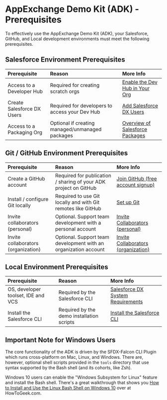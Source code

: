 # AppExchange Demo Kit (ADK) - Prerequisites

To effectively use the AppExchange Demo Kit (ADK), your Salesforce, GitHub, and Local development environments must meet the following prerequisites.


## Salesforce Environment Prerequisites

| Prerequisite                        | Reason                                                  | More Info                              |
|:------------------------------------|:--------------------------------------------------------|:---------------------------------------|
| Access to a Developer Hub           | Required for creating scratch orgs                      | [Enable the Dev Hub in Your Org][1]    |
| Create Salesforce DX Users          | Required for developers to access your Dev Hub          | [Add Salesforce DX Users][1a]          |
| Access to a Packaging Org           | Optional if creating managed/unmanaged packages         | [Overview of Salesforce Packages][2]   |

[1]: http://bit.ly/enable-dev-hub               "Enable the Dev Hub in Your Org"
[1a]: http://bit.ly/add-sfdx-users-to-devhub    "Add Salesforce DX Users"
[2]: http://bit.ly/packaging-overview           "Overview of Packages"


## Git / GitHub Environment Prerequisites

| Prerequisite                        | Reason                                                           | More Info                                   |
|:------------------------------------|:-----------------------------------------------------------------|:--------------------------------------------|
| Create a GitHub account             | Required for publication / sharing of your ADK project on GitHub | [Join GitHub (free account signup)][3]      |
| Install / configure Git locally     | Required to use Git locally and with Git remotes like GitHub     | [Set up Git][3a]                            |
| Invite collaborators (personal)     | Optional. Support team development with a personal account       | [Invite Collaborators (personal)][4]        |
| Invite collaborators (organization) | Optional. Support team development with an organization account  | [Invite Collaborators (organization)][5]    |

[3]: https://github.com/join                              "Join GitHub (free GitHub personal account)"
[3a]: https://help.github.com/articles/set-up-git         "Set up Git (from GitHub Help)"
[4]: http://bit.ly/github-invite-personal-collaborators   "Invite Collaborators to a Personal Repo"
[5]: http://bit.ly/github-manage-organization-access      "Manage Individual Access to Organization Repository"


## Local Environment Prerequisites

| Prerequisite                        | Reason                                                  | More Info                              |
|:------------------------------------|:--------------------------------------------------------|:---------------------------------------|
| OS, developer toolset, IDE and VCS  | Required by the Salesforce CLI                          | [Salesforce DX System Requirements][6] |
| Install the Salesforce CLI          | Required by the demo installation scripts               | [Install the Salesforce CLI][7]        |

[6]: http://bit.ly/sfdx-system-requirements "Salesforce DX System Requirements"
[7]: http://bit.ly/install-salesforce-cli   "Install the Salesforce CLI"


## Important Note for Windows Users
The core functionality of the ADK is driven by the SFDX-Falcon CLI Plugin which runs cross-platform on Mac, Linux, and Windows.  There are, however, optional shell scripts provided in the `tools` directory that use syntax supported by the Bash shell (and its cohorts, like Zsh).

Windows 10 users can enable the "Windows Subsystem for Linux" feature and install the Bash shell.  There's a great walkthrough that shows you [How to Install and Use the Linux Bash Shell on Windows 10](https://www.howtogeek.com/249966/how-to-install-and-use-the-linux-bash-shell-on-windows-10) over at HowToGeek.com.